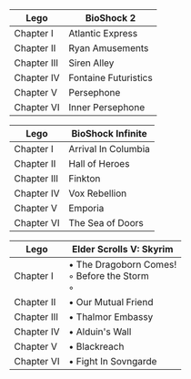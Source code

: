 |Lego|BioShock 2|
|---|---|
| Chapter I | Atlantic Express |
| Chapter II | Ryan Amusements | 
| Chapter III | Siren Alley |
| Chapter IV | Fontaine Futuristics |
| Chapter V | Persephone |
| Chapter VI | Inner Persephone |

|Lego|BioShock Infinite|
|---|---|
| Chapter I | Arrival In Columbia |
| Chapter II | Hall of Heroes | 
| Chapter III | Finkton | 
| Chapter IV | Vox Rebellion |
| Chapter V | Emporia |
| Chapter VI | The Sea of Doors |

|Lego|Elder Scrolls V: Skyrim|
|---|---|
| Chapter I | • The Dragoborn Comes!<br/>◦ Before the Storm<br/>◦	  |
| Chapter II | • Our Mutual Friend |
| Chapter III | • Thalmor Embassy |
| Chapter IV | • Alduin's Wall |
| Chapter V | • Blackreach |
| Chapter VI | • Fight In Sovngarde | 


